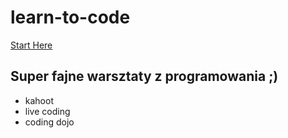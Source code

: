 # learn-to-code
[Start Here](https://github.com/maciejjankowski/learn-to-code/wiki)


## Super fajne warsztaty z programowania ;)
* kahoot
* live coding
* coding dojo